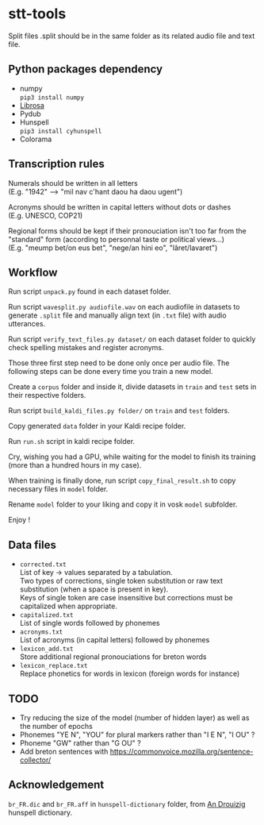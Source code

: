 # stt-tools

Split files .split should be in the same folder as its related audio file and text file.


## Python packages dependency

 * numpy \
   ``pip3 install numpy``
 * [Librosa](https://librosa.org/)
 * Pydub
 * Hunspell \
   ``pip3 install cyhunspell``
 * Colorama

## Transcription rules

Numerals should be written in all letters \
(E.g. "1942" --> "mil nav c'hant daou ha daou ugent")

Acronyms should be written in capital letters without dots or dashes \
(E.g. UNESCO, COP21)

Regional forms should be kept if their pronouciation isn't too far from the "standard" form (according to personnal taste or political views...) \
(E.g. "meump bet/on eus bet", "nege/an hini eo", "lâret/lavaret")
 
## Workflow

Run script ``unpack.py`` found in each dataset folder.

Run script ``wavesplit.py audiofile.wav`` on each audiofile in datasets to generate ``.split`` file and manually align text (in ``.txt`` file) with audio utterances.

Run script ``verify_text_files.py dataset/`` on each dataset folder to quickly check spelling mistakes and register acronyms.

Those three first step need to be done only once per audio file. The following steps can be done every time you train a new model.

Create a ``corpus`` folder and inside it, divide datasets in ``train`` and ``test`` sets in their respective folders.

Run script ``build_kaldi_files.py folder/`` on ``train`` and ``test`` folders.

Copy generated ``data`` folder in your Kaldi recipe folder.

Run ``run.sh`` script in kaldi recipe folder.

Cry, wishing you had a GPU, while waiting for the model to finish its training (more than a hundred hours in my case).

When training is finally done, run script ``copy_final_result.sh`` to copy necessary files in ``model`` folder.

Rename ``model`` folder to your liking and copy it in vosk ``model`` subfolder.

Enjoy !

## Data files
 * ``corrected.txt`` \
    List of key -> values separated by a tabulation.\
    Two types of corrections, single token substitution or raw text substitution (when a space is present in key).\
    Keys of single token are case insensitive but corrections must be capitalized when appropriate.
 * ``capitalized.txt``\
    List of single words followed by phonemes
 * ``acronyms.txt``\
    List of acronyms (in capital letters) followed by phonemes
 * ``lexicon_add.txt``\
    Store additional regional pronouciations for breton words
 * ``lexicon_replace.txt``\
    Replace phonetics for words in lexicon (foreign words for instance)

## TODO
 * Try reducing the size of the model (number of hidden layer) as well as the number of epochs
 * Phonemes "YE N", "YOU" for plural markers rather than "I E N", "I OU" ?
 * Phoneme "GW" rather than "G OU" ?
 * Add breton sentences with https://commonvoice.mozilla.org/sentence-collector/

## Acknowledgement

``br_FR.dic`` and ``br_FR.aff`` in ``hunspell-dictionary`` folder, from [An Drouizig](http://www.drouizig.org/index.php/br/) hunspell dictionary.
